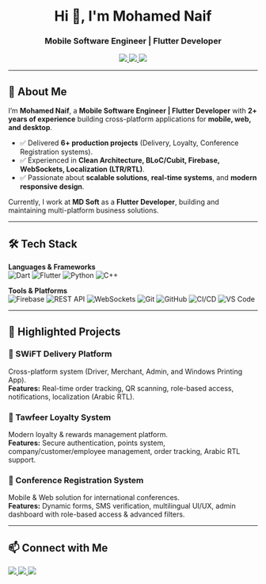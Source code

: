 <!-- Banner / Header -->
<h1 align="center">Hi 👋, I'm Mohamed Naif</h1>
<h3 align="center">Mobile Software Engineer | Flutter Developer</h3>

<p align="center">
  <a href="https://linkedin.com/in/mohamed-naif-32483b1b3" target="_blank">
    <img src="https://img.shields.io/badge/-LinkedIn-0A66C2?style=flat&logo=linkedin&logoColor=white"/>
  </a>
  <a href="https://github.com/MohamedNaif" target="_blank">
    <img src="https://img.shields.io/badge/-GitHub-181717?style=flat&logo=github&logoColor=white"/>
  </a>
  <a href="mailto:naifm371@gmail.com">
    <img src="https://img.shields.io/badge/-Gmail-D14836?style=flat&logo=gmail&logoColor=white"/>
  </a>
</p>

---

## 🚀 About Me

I’m **Mohamed Naif**, a **Mobile Software Engineer | Flutter Developer** with **2+ years of experience** building cross-platform applications for **mobile, web, and desktop**.  

- ✅ Delivered **6+ production projects** (Delivery, Loyalty, Conference Registration systems).  
- ✅ Experienced in **Clean Architecture, BLoC/Cubit, Firebase, WebSockets, Localization (LTR/RTL)**.  
- ✅ Passionate about **scalable solutions**, **real-time systems**, and **modern responsive design**.  

Currently, I work at **MD Soft** as a **Flutter Developer**, building and maintaining multi-platform business solutions.

---

## 🛠 Tech Stack

**Languages & Frameworks**  
![Dart](https://img.shields.io/badge/-Dart-0175C2?style=flat&logo=dart&logoColor=white)
![Flutter](https://img.shields.io/badge/-Flutter-02569B?style=flat&logo=flutter&logoColor=white)
![Python](https://img.shields.io/badge/-Python-3776AB?style=flat&logo=python&logoColor=white)
![C++](https://img.shields.io/badge/-C++-00599C?style=flat&logo=cplusplus&logoColor=white)

**Tools & Platforms**  
![Firebase](https://img.shields.io/badge/-Firebase-FFCA28?style=flat&logo=firebase&logoColor=black)
![REST API](https://img.shields.io/badge/-REST%20API-005571?style=flat)
![WebSockets](https://img.shields.io/badge/-WebSockets-010101?style=flat)
![Git](https://img.shields.io/badge/-Git-F05032?style=flat&logo=git&logoColor=white)
![GitHub](https://img.shields.io/badge/-GitHub-181717?style=flat&logo=github&logoColor=white)
![CI/CD](https://img.shields.io/badge/-CI%2FCD-2088FF?style=flat&logo=githubactions&logoColor=white)
![VS Code](https://img.shields.io/badge/-VS%20Code-007ACC?style=flat&logo=visualstudiocode&logoColor=white)

---

## 📌 Highlighted Projects

### 🔹 SWiFT Delivery Platform  
Cross-platform system (Driver, Merchant, Admin, and Windows Printing App).  
**Features:** Real-time order tracking, QR scanning, role-based access, notifications, localization (Arabic RTL).  

### 🔹 Tawfeer Loyalty System  
Modern loyalty & rewards management platform.  
**Features:** Secure authentication, points system, company/customer/employee management, order tracking, Arabic RTL support.  

### 🔹 Conference Registration System  
Mobile & Web solution for international conferences.  
**Features:** Dynamic forms, SMS verification, multilingual UI/UX, admin dashboard with role-based access & advanced filters.  

---

## 📫 Connect with Me  

<p>
  <a href="https://linkedin.com/in/mohamed-naif-32483b1b3" target="_blank">
    <img src="https://img.shields.io/badge/LinkedIn-Mohamed%20Naif-0A66C2?style=for-the-badge&logo=linkedin&logoColor=white"/>
  </a>
  <a href="https://github.com/MohamedNaif" target="_blank">
    <img src="https://img.shields.io/badge/GitHub-MohamedNaif-181717?style=for-the-badge&logo=github&logoColor=white"/>
  </a>
  <a href="mailto:naifm371@gmail.com">
    <img src="https://img.shields.io/badge/Email-naifm371%40gmail.com-D14836?style=for-the-badge&logo=gmail&logoColor=white"/>
  </a>
</p>
